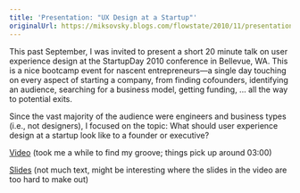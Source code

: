 ```yaml
---
title: 'Presentation: "UX Design at a Startup"'
originalUrl: https://miksovsky.blogs.com/flowstate/2010/11/presentation-ux-design-at-a-startup.html
---
```


<p>
  This past September, I was invited to present a short 20 minute talk on user
  experience design at the StartupDay 2010 conference in Bellevue, WA. This is a
  nice bootcamp event for nascent entrepreneurs—a single day touching on every
  aspect of starting a company, from finding cofounders, identifying an
  audience, searching for a business model,&#0160;getting funding, ... all the
  way to potential exits.
</p>
<p>
  Since the vast majority of the audience were engineers and business types
  (i.e., not designers), I focused on the topic: What should user experience
  design at a startup look like to a founder or executive?
</p>
<p>
  <a
    href="http://www.seattle20.com/tv/clip/StartupDay-2010-Design-for-Startups-by-Jan-Miksovsky-1.aspx"
    target="_self"
    alt="Video"
    >Video</a
  >&#0160;(took me a while to find my groove; things pick up around 03:00)
</p>
<p>
  <a
    href="http://www.slideshare.net/JanMiksovsky/startupday-2010-design-at-a-startup"
    target="_self"
    alt="Slides"
    >Slides</a
  >&#0160;(not&#0160;much text, might be interesting where the slides in the
  video are too hard to make out)
</p>
